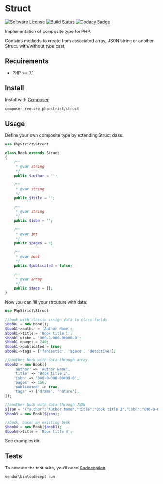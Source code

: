 # Struct

[![Software License][ico-license]](LICENSE.txt)
[![Build Status][ico-travis]][link-travis]
[![Codacy Badge][ico-codacy]][link-codacy]

Implementation of composite type for PHP.

Contains methods to create from associated array, JSON string or another Struct, with/without type cast.

## Requirements

*   PHP >= 7.1

## Install

Install with [Composer](http://getcomposer.org):
    
```bash
composer require php-strict/struct
```

## Usage

Define your own composite type by extending Struct class:

```php
use PhpStrict\Struct

class Book extends Struct
{
    /**
     * @var string
     */
    public $author = '';
    
    /**
     * @var string
     */
    public $title = '';
    
    /**
     * @var string
     */
    public $isbn = '';
    
    /**
     * @var int
     */
    public $pages = 0;
    
    /**
     * @var bool
     */
    public $publicated = false;
    
    /**
     * @var array
     */
    public $tags = [];
}
```

Now you can fill your strcuture with data:

```php
use PhpStrict\Struct

//book with classic assign data to class fields
$book1 = new Book();
$book1->author = 'Author Name';
$book1->title = 'Book title 1';
$book1->isbn = '000-0-000-00000-0';
$book1->pages = 240;
$book1->publicated = true;
$book1->tags = ['fantastic', 'space', 'detective'];

//another book with data through array
$book2 = new Book([
    'author' => 'Author Name',
    'title' => 'Book title 2',
    'isbn' => '000-0-000-00000-0',
    'pages' => 156,
    'publicated' => true,
    'tags' => ['drama', 'nature'],
]);

//another book with data through JSON
$json = '{"author":"Author Name","title":"Book title 3","isbn":"000-0-000-00000-0","pages":156,"publicated":true,"tags":["comedy","city"]}';
$book3 = new Book($json);

//book, based on existing book
$book4 = new Book($book1);
$book4->title = 'Book title 4';
```

See examples dir.

## Tests

To execute the test suite, you'll need [Codeception](https://codeception.com/).

```bash
vendor\bin\codecept run
```

[ico-license]: https://img.shields.io/badge/license-GPL-brightgreen.svg?style=flat-square
[ico-travis]: https://img.shields.io/travis/enikeishik/ufoframework/master.svg?style=flat-square
[link-travis]: https://travis-ci.org/php-strict/struct
[ico-codacy]: https://api.codacy.com/project/badge/Grade/92ff05432c1c4c1b8599e1f53ee5c15a
[link-codacy]: https://www.codacy.com/app/php-strict/struct?utm_source=github.com&amp;utm_medium=referral&amp;utm_content=php-strict/struct&amp;utm_campaign=Badge_Grade
